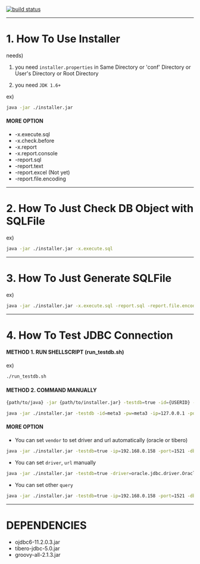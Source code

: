 [![build status](http://192.168.0.208/dg/installer/badges/master/build.svg)](http://192.168.0.208/dg/installer/commits/master)

-----
# 1. How To Use Installer

needs)

1) you need `installer.properties` in Same Directory or 'conf' Directory or User's Directory or Root Directory

2) you need `JDK 1.6+`

ex)

```sh
java -jar ./installer.jar
```

#### MORE OPTION
- -x.execute.sql
- -x.check.before
- -x.report
- -x.report.console
- -report.sql
- -report.text
- -report.excel (Not yet)
- -report.file.encoding



-----
# 2. How To Just Check DB Object with SQLFile

ex)
```sh
java -jar ./installer.jar -x.execute.sql
```



-----
# 3. How To Just Generate SQLFile

ex)
```sh
java -jar ./installer.jar -x.execute.sql -report.sql -report.file.encoding=utf-8 
```



-----
# 4. How To Test JDBC Connection

#### METHOD 1. RUN SHELLSCRIPT (run_testdb.sh)
ex)
```sh
./run_testdb.sh
```

#### METHOD 2. COMMAND MANUALLY
```sh
{path/to/java} -jar {path/to/installer.jar} -testdb=true -id={USERID} -pw={PASSWORD} -ip={IP} -port={PORT} -db={DB INSTANCE}
```

```sh
java -jar ./installer.jar -testdb -id=meta3 -pw=meta3 -ip=127.0.0.1 -port=1521 -db=orcl
```

#### MORE OPTION
- You can set `vendor` to set driver and url automatically  (oracle or tibero)
 
```sh
java -jar ./installer.jar -testdb=true -ip=192.168.0.158 -port=1521 -db=da -id=meta3 -pw=meta3 -vendor=tibero
```

- You can set `driver`, `url` manually 

```sh
java -jar ./installer.jar -testdb=true -driver=oracle.jdbc.driver.OracleDriver -url=jdbc:oracle:thin:@192.168.0.158:1521:da -id=meta3 -pw=meta3
```

- You can set other `query`

```sh
java -jar ./installer.jar -testdb=true -ip=192.168.0.158 -port=1521 -db=da -id=meta3 -pw=meta3 -query="select * from tab where TNAME = 'HELLO_TABLE'"
```








-----
# DEPENDENCIES
- ojdbc6-11.2.0.3.jar
- tibero-jdbc-5.0.jar
- groovy-all-2.1.3.jar